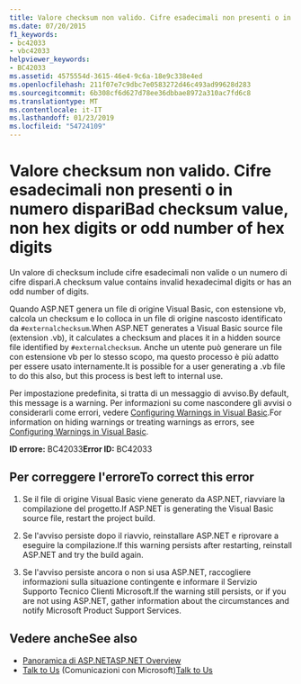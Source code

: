```yaml
---
title: Valore checksum non valido. Cifre esadecimali non presenti o in numero dispari
ms.date: 07/20/2015
f1_keywords:
- bc42033
- vbc42033
helpviewer_keywords:
- BC42033
ms.assetid: 4575554d-3615-46e4-9c6a-18e9c338e4ed
ms.openlocfilehash: 211f07e7c9dbc7e0583272d46c493ad99628d283
ms.sourcegitcommit: 6b308cf6d627d78ee36dbbae8972a310ac7fd6c8
ms.translationtype: MT
ms.contentlocale: it-IT
ms.lasthandoff: 01/23/2019
ms.locfileid: "54724109"
---
```

# <a name="bad-checksum-value-non-hex-digits-or-odd-number-of-hex-digits"></a><span data-ttu-id="6a8ce-102">Valore checksum non valido. Cifre esadecimali non presenti o in numero dispari</span><span class="sxs-lookup"><span data-stu-id="6a8ce-102">Bad checksum value, non hex digits or odd number of hex digits</span></span>
<span data-ttu-id="6a8ce-103">Un valore di checksum include cifre esadecimali non valide o un numero di cifre dispari.</span><span class="sxs-lookup"><span data-stu-id="6a8ce-103">A checksum value contains invalid hexadecimal digits or has an odd number of digits.</span></span>  
  
 <span data-ttu-id="6a8ce-104">Quando ASP.NET genera un file di origine Visual Basic, con estensione vb, calcola un checksum e lo colloca in un file di origine nascosto identificato da `#externalchecksum`.</span><span class="sxs-lookup"><span data-stu-id="6a8ce-104">When ASP.NET generates a Visual Basic source file (extension .vb), it calculates a checksum and places it in a hidden source file identified by `#externalchecksum`.</span></span> <span data-ttu-id="6a8ce-105">Anche un utente può generare un file con estensione vb per lo stesso scopo, ma questo processo è più adatto per essere usato internamente.</span><span class="sxs-lookup"><span data-stu-id="6a8ce-105">It is possible for a user generating a .vb file to do this also, but this process is best left to internal use.</span></span>  
  
 <span data-ttu-id="6a8ce-106">Per impostazione predefinita, si tratta di un messaggio di avviso.</span><span class="sxs-lookup"><span data-stu-id="6a8ce-106">By default, this message is a warning.</span></span> <span data-ttu-id="6a8ce-107">Per informazioni su come nascondere gli avvisi o considerarli come errori, vedere [Configuring Warnings in Visual Basic](/visualstudio/ide/configuring-warnings-in-visual-basic).</span><span class="sxs-lookup"><span data-stu-id="6a8ce-107">For information on hiding warnings or treating warnings as errors, see [Configuring Warnings in Visual Basic](/visualstudio/ide/configuring-warnings-in-visual-basic).</span></span>  
  
 <span data-ttu-id="6a8ce-108">**ID errore:** BC42033</span><span class="sxs-lookup"><span data-stu-id="6a8ce-108">**Error ID:** BC42033</span></span>  
  
## <a name="to-correct-this-error"></a><span data-ttu-id="6a8ce-109">Per correggere l'errore</span><span class="sxs-lookup"><span data-stu-id="6a8ce-109">To correct this error</span></span>  
  
1.  <span data-ttu-id="6a8ce-110">Se il file di origine Visual Basic viene generato da ASP.NET, riavviare la compilazione del progetto.</span><span class="sxs-lookup"><span data-stu-id="6a8ce-110">If ASP.NET is generating the Visual Basic source file, restart the project build.</span></span>  
  
2.  <span data-ttu-id="6a8ce-111">Se l'avviso persiste dopo il riavvio, reinstallare ASP.NET e riprovare a eseguire la compilazione.</span><span class="sxs-lookup"><span data-stu-id="6a8ce-111">If this warning persists after restarting, reinstall ASP.NET and try the build again.</span></span>  
  
3.  <span data-ttu-id="6a8ce-112">Se l'avviso persiste ancora o non si usa ASP.NET, raccogliere informazioni sulla situazione contingente e informare il Servizio Supporto Tecnico Clienti Microsoft.</span><span class="sxs-lookup"><span data-stu-id="6a8ce-112">If the warning still persists, or if you are not using ASP.NET, gather information about the circumstances and notify Microsoft Product Support Services.</span></span>  
  
## <a name="see-also"></a><span data-ttu-id="6a8ce-113">Vedere anche</span><span class="sxs-lookup"><span data-stu-id="6a8ce-113">See also</span></span>

- [<span data-ttu-id="6a8ce-114">Panoramica di ASP.NET</span><span class="sxs-lookup"><span data-stu-id="6a8ce-114">ASP.NET Overview</span></span>](/aspnet/overview)
- <span data-ttu-id="6a8ce-115">[Talk to Us](/visualstudio/ide/talk-to-us) (Comunicazioni con Microsoft)</span><span class="sxs-lookup"><span data-stu-id="6a8ce-115">[Talk to Us](/visualstudio/ide/talk-to-us)</span></span>
